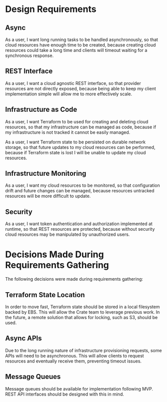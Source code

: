 # Design Requirements
## Async
As a user, I want long running tasks to be handled asynchronously, so that cloud resources have enough time to be created, because creating cloud resources could take a long time and clients will timeout waiting for a synchronous response. 

## REST Interface
As a user, I want a cloud agnostic REST interface, so that provider resources are not directly exposed, because being able to keep my client implementation simple will allow me to more effectively scale.

## Infrastructure as Code
As a user, I want Terraform to be used for creating and deleting cloud resources, so that my infrastructure can be managed as code, because if my infrastructure is not tracked it cannot be easily managed. 

As a user, I want Terraform state to be persisted on durable network storage, so that future updates to my cloud resources can be performed, because if Terraform state is lost I will be unable to update my cloud resources. 

## Infrastructure Monitoring
As a user, I want my cloud resources to be monitored, so that configuration drift and future changes can be managed, because resources untracked resources will be more difficult to update. 

## Security
As a user, I want token authentication and authorization implemented at runtime, so that REST resources are protected, because without security cloud resources may be manipulated by unauthorized users. 

# Decisions Made During Requirements Gathering
The following decisions were made during requirements gathering:

##  Terraform State Location
In order to move fast, Terraform state should be stored in a local filesystem backed by EBS. This will allow the Crate team to leverage previous work. In the future, a remote solution that allows for locking, such as S3, should be used. 

## Async APIs
Due to the long running nature of infrastructure provisioning requests, some APIs will need to be asynchronous. This will allow clients to request resources and eventually receive them, preventing timeout issues. 

## Message Queues
Message queues should be available for implementation following MVP. REST API interfaces should be designed with this in mind. 
